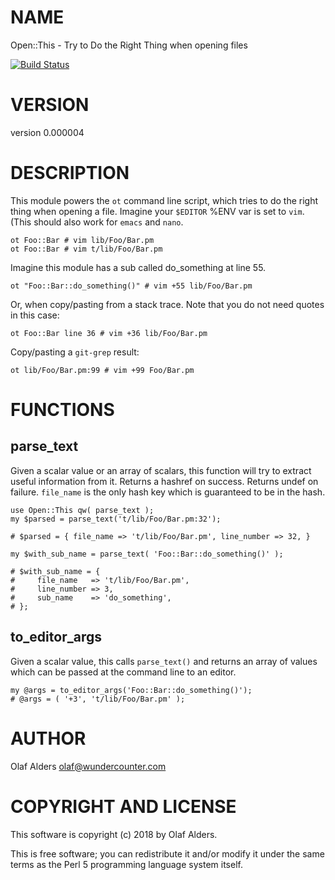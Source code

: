 # NAME

Open::This - Try to Do the Right Thing when opening files

[![Build Status](https://travis-ci.org/oalders/open-this.png?branch=master)](https://travis-ci.org/oalders/open-this)

# VERSION

version 0.000004

# DESCRIPTION

This module powers the `ot` command line script, which tries to do the right
thing when opening a file.  Imagine your `$EDITOR` %ENV var is set to `vim`.
(This should also work for `emacs` and `nano`.

    ot Foo::Bar # vim lib/Foo/Bar.pm
    ot Foo::Bar # vim t/lib/Foo/Bar.pm

Imagine this module has a sub called do\_something at line 55.

    ot "Foo::Bar::do_something()" # vim +55 lib/Foo/Bar.pm

Or, when copy/pasting from a stack trace.  Note that you do not need quotes in
this case:

    ot Foo::Bar line 36 # vim +36 lib/Foo/Bar.pm

Copy/pasting a `git-grep` result:

    ot lib/Foo/Bar.pm:99 # vim +99 Foo/Bar.pm

# FUNCTIONS

## parse\_text

Given a scalar value or an array of scalars, this function will try to extract
useful information from it.  Returns a hashref on success.  Returns undef on
failure.  `file_name` is the only hash key which is guaranteed to be in the
hash.

    use Open::This qw( parse_text );
    my $parsed = parse_text('t/lib/Foo/Bar.pm:32');

    # $parsed = { file_name => 't/lib/Foo/Bar.pm', line_number => 32, }

    my $with_sub_name = parse_text( 'Foo::Bar::do_something()' );

    # $with_sub_name = {
    #     file_name   => 't/lib/Foo/Bar.pm',
    #     line_number => 3,
    #     sub_name    => 'do_something',
    # };

## to\_editor\_args

Given a scalar value, this calls `parse_text()` and returns an array of values
which can be passed at the command line to an editor.

    my @args = to_editor_args('Foo::Bar::do_something()');
    # @args = ( '+3', 't/lib/Foo/Bar.pm' );

# AUTHOR

Olaf Alders <olaf@wundercounter.com>

# COPYRIGHT AND LICENSE

This software is copyright (c) 2018 by Olaf Alders.

This is free software; you can redistribute it and/or modify it under
the same terms as the Perl 5 programming language system itself.
